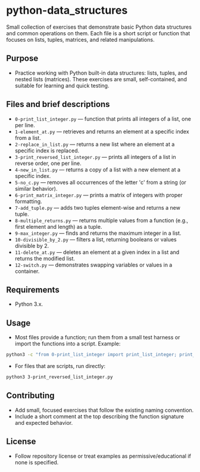 # python-data_structures

Small collection of exercises that demonstrate basic Python data structures and common operations on them. Each file is a short script or function that focuses on lists, tuples, matrices, and related manipulations.

## Purpose
- Practice working with Python built-in data structures: lists, tuples, and nested lists (matrices). These exercises are small, self-contained, and suitable for learning and quick testing.

## Files and brief descriptions
- `0-print_list_integer.py` — function that prints all integers of a list, one per line.
- `1-element_at.py` — retrieves and returns an element at a specific index from a list.
- `2-replace_in_list.py` — returns a new list where an element at a specific index is replaced.
- `3-print_reversed_list_integer.py` — prints all integers of a list in reverse order, one per line.
- `4-new_in_list.py` — returns a copy of a list with a new element at a specific index.
- `5-no_c.py` — removes all occurrences of the letter 'c' from a string (or similar behavior).
- `6-print_matrix_integer.py` — prints a matrix of integers with proper formatting.
- `7-add_tuple.py` — adds two tuples element-wise and returns a new tuple.
- `8-multiple_returns.py` — returns multiple values from a function (e.g., first element and length) as a tuple.
- `9-max_integer.py` — finds and returns the maximum integer in a list.
- `10-divisible_by_2.py` — filters a list, returning booleans or values divisible by 2.
- `11-delete_at.py` — deletes an element at a given index in a list and returns the modified list.
- `12-switch.py` — demonstrates swapping variables or values in a container.

## Requirements
- Python 3.x.

## Usage
- Most files provide a function; run them from a small test harness or import the functions into a script. Example:

```bash
python3 -c "from 0-print_list_integer import print_list_integer; print_list_integer([1, 2, 3])"
```

- For files that are scripts, run directly:

```bash
python3 3-print_reversed_list_integer.py
```

## Contributing
- Add small, focused exercises that follow the existing naming convention.
- Include a short comment at the top describing the function signature and expected behavior.

## License
- Follow repository license or treat examples as permissive/educational if none is specified.
